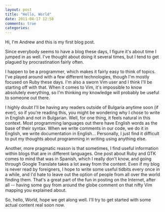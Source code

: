 ```yaml
---
layout: post
title: "Hello, World"
date: 2011-04-17 12:58
comments: true
categories:
---
```


Hi, I'm Andrew and this is my first blog post.

<!-- more -->

Since everybody seems to have a blog these days, I figure it's about time I
jumped in as well. I've thought about doing it several times, but I tend to get
plagued by procrastination fairly often.

I happen to be a programmer, which makes it fairly easy to think of topics.
I've played around with a few different technologies, though I'm mostly focused
on Ruby these days. I'm also a sworn Vim user and I think I'll be starting off
with that. When it comes to Vim, it's impossible to know absolutely everything,
so I'm thinking my knowledge will probably be useful to someone out there.

I highly doubt I'll be having any readers outside of Bulgaria anytime soon (if
ever), so if you're reading this, you might be wondering why I chose to write
in English and not in Bulgarian. Well, for one thing, it feels natural in this
context. Most programming languages out there have English words as the base of
their syntax. When we write comments in our code, we do it in English, we write
documentation in English... Personally, I just find it difficult to put my
thoughts about programming in writing using anything else.

Another, more pragmatic reason is that sometimes, I find useful information
within blogs that are in different languages. One post about Ruby and GTK comes
to mind that was in Spanish, which I really don't know, and going through
Google Translate takes a lot away from the content. Even if my blog is never
read by foreigners, I hope to write some useful tidbits every once in a while,
and I'd hate to leave out the option of people from all over the world finding
them. That's a great part of the fun in posting on the Internet, after all --
having some guy from around the globe comment on that nifty Vim mapping you
explained about.

So, hello, World, hope we get along well. I'll try to get started with some
actual content real soon now.
